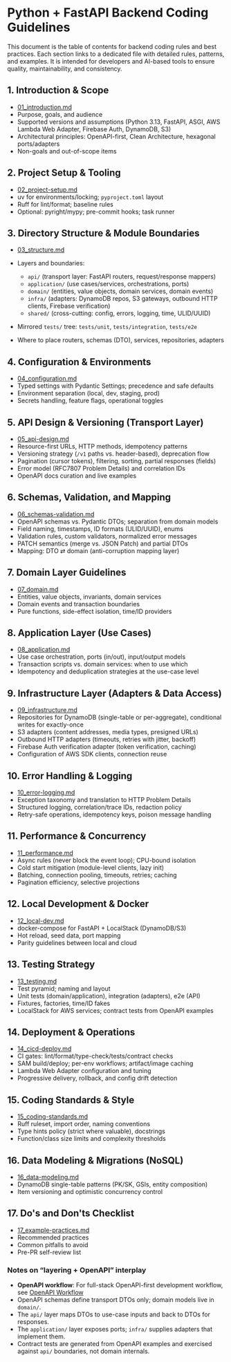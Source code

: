 # Python + FastAPI Backend Coding Guidelines

This document is the table of contents for backend coding rules and best practices. Each section links to a dedicated file with detailed rules, patterns, and examples. It is intended for developers and AI-based tools to ensure quality, maintainability, and consistency.

## 1. Introduction & Scope

- [01_introduction.md](./01_introduction.md)
- Purpose, goals, and audience
- Supported versions and assumptions (Python 3.13, FastAPI, ASGI, AWS Lambda Web Adapter, Firebase Auth, DynamoDB, S3)
- Architectural principles: OpenAPI-first, Clean Architecture, hexagonal ports/adapters
- Non-goals and out-of-scope items

## 2. Project Setup & Tooling

- [02_project-setup.md](./02_project-setup.md)
- uv for environments/locking; `pyproject.toml` layout
- Ruff for lint/format; baseline rules
- Optional: pyright/mypy; pre-commit hooks; task runner

## 3. Directory Structure & Module Boundaries

- [03_structure.md](./03_structure.md)
- Layers and boundaries:

  - `api/` (transport layer: FastAPI routers, request/response mappers)
  - `application/` (use cases/services, orchestrations, ports)
  - `domain/` (entities, value objects, domain services, domain events)
  - `infra/` (adapters: DynamoDB repos, S3 gateways, outbound HTTP clients, Firebase verification)
  - `shared/` (cross-cutting: config, errors, logging, time, ULID/UUID)
- Mirrored `tests/` tree: `tests/unit`, `tests/integration`, `tests/e2e`
- Where to place routers, schemas (DTO), services, repositories, adapters

## 4. Configuration & Environments

- [04_configuration.md](./04_configuration.md)
- Typed settings with Pydantic Settings; precedence and safe defaults
- Environment separation (local, dev, staging, prod)
- Secrets handling, feature flags, operational toggles

## 5. API Design & Versioning (Transport Layer)

- [05_api-design.md](./05_api-design.md)
- Resource-first URLs, HTTP methods, idempotency patterns
- Versioning strategy (`/v1` paths vs. header-based), deprecation flow
- Pagination (cursor tokens), filtering, sorting, partial responses (fields)
- Error model (RFC7807 Problem Details) and correlation IDs
- OpenAPI docs curation and live examples

## 6. Schemas, Validation, and Mapping

- [06_schemas-validation.md](./06_schemas-validation.md)
- OpenAPI schemas vs. Pydantic DTOs; separation from domain models
- Field naming, timestamps, ID formats (ULID/UUID), enums
- Validation rules, custom validators, normalized error messages
- PATCH semantics (merge vs. JSON Patch) and partial DTOs
- Mapping: DTO ⇄ domain (anti-corruption mapping layer)

## 7. Domain Layer Guidelines

- [07_domain.md](./07_domain.md)
- Entities, value objects, invariants, domain services
- Domain events and transaction boundaries
- Pure functions, side-effect isolation, time/ID providers

## 8. Application Layer (Use Cases)

- [08_application.md](./08_application.md)
- Use case orchestration, ports (in/out), input/output models
- Transaction scripts vs. domain services: when to use which
- Idempotency and deduplication strategies at the use-case level

## 9. Infrastructure Layer (Adapters & Data Access)

- [09_infrastructure.md](./09_infrastructure.md)
- Repositories for DynamoDB (single-table or per-aggregate), conditional writes for exactly-once
- S3 adapters (content addresses, media types, presigned URLs)
- Outbound HTTP adapters (timeouts, retries with jitter, backoff)
- Firebase Auth verification adapter (token verification, caching)
- Configuration of AWS SDK clients, connection reuse

## 10. Error Handling & Logging

  - [10_error-logging.md](./10_error-logging.md)
- Exception taxonomy and translation to HTTP Problem Details
- Structured logging, correlation/trace IDs, redaction policy
- Retry-safe operations, idempotency keys, poison message handling

## 11. Performance & Concurrency

- [11_performance.md](./11_performance.md)
- Async rules (never block the event loop); CPU-bound isolation
- Cold start mitigation (module-level clients, lazy init)
- Batching, connection pooling, timeouts, retries; caching
- Pagination efficiency, selective projections

## 12. Local Development & Docker

- [12_local-dev.md](./12_local-dev.md)
- docker-compose for FastAPI + LocalStack (DynamoDB/S3)
- Hot reload, seed data, port mapping
- Parity guidelines between local and cloud

## 13. Testing Strategy

- [13_testing.md](./13_testing.md)
- Test pyramid; naming and layout
- Unit tests (domain/application), integration (adapters), e2e (API)
- Fixtures, factories, time/ID fakes
- LocalStack for AWS services; contract tests from OpenAPI examples

## 14. Deployment & Operations

- [14_cicd-deploy.md](./14_cicd-deploy.md)
- CI gates: lint/format/type-check/tests/contract checks
- SAM build/deploy; per-env workflows; artifact/image caching
- Lambda Web Adapter configuration and tuning
- Progressive delivery, rollback, and config drift detection

## 15. Coding Standards & Style

- [15_coding-standards.md](./15_coding-standards.md)
- Ruff ruleset, import order, naming conventions
- Type hints policy (strict where valuable), docstrings
- Function/class size limits and complexity thresholds

## 16. Data Modeling & Migrations (NoSQL)

- [16_data-modeling.md](./16_data-modeling.md)
- DynamoDB single-table patterns (PK/SK, GSIs, entity composition)
- Item versioning and optimistic concurrency control

## 17. Do's and Don'ts Checklist

- [17_example-practices.md](./17_example-practices.md)
- Recommended practices
- Common pitfalls to avoid
- Pre-PR self-review list

### Notes on “layering + OpenAPI” interplay

- **OpenAPI workflow**: For full-stack OpenAPI-first development workflow, see [OpenAPI Workflow](../../development-workflow/openapi-workflow.md)
- OpenAPI schemas define transport DTOs only; domain models live in `domain/`.
- The `api/` layer maps DTOs to use-case inputs and back to DTOs for responses.
- The `application/` layer exposes ports; `infra/` supplies adapters that implement them.
- Contract tests are generated from OpenAPI examples and exercised against `api/` boundaries, not domain internals.
